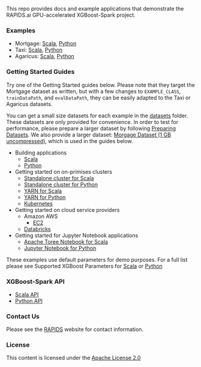 This repo provides docs and example applications that demonstrate the RAPIDS.ai GPU-accelerated XGBoost-Spark project.

### Examples

- Mortgage: [Scala](/examples/apps/scala/src/main/scala/ai/rapids/spark/examples/mortgage), [Python](/examples/apps/python/ai/rapids/spark/examples/mortgage)
- Taxi: [Scala](/examples/apps/scala/src/main/scala/ai/rapids/spark/examples/taxi), [Python](/examples/apps/python/ai/rapids/spark/examples/taxi)
- Agaricus: [Scala](/examples/apps/scala/src/main/scala/ai/rapids/spark/examples/agaricus), [Python](/examples/apps/python/ai/rapids/spark/examples/agaricus)

### Getting Started Guides

Try one of the Getting Started guides below. Please note that they target the Mortgage dataset as written, but with a few changes to `EXAMPLE_CLASS`, `trainDataPath`, and `evalDataPath`, they can be easily adapted to the Taxi or Agaricus datasets.

You can get a small size datasets for each example in the [datasets](/datasets) folder. These datasets are only provided for convenience. In order to test for performance, please prepare a larger dataset by following [Preparing Datasets](/datasets/preparing_datasets.md). We also provide a larger dataset: [Morgage Dataset (1 GB uncompressed)](https://rapidsai-data.s3.us-east-2.amazonaws.com/spark/mortgage.zip), which is used in the guides below.

- Building applications
    - [Scala](/getting-started-guides/building-sample-apps/scala.md)
    - [Python](/getting-started-guides/building-sample-apps/python.md)
- Getting started on on-primises clusters
    - [Standalone cluster for Scala](/getting-started-guides/on-prem-cluster/standalone-scala.md)
    - [Standalone cluster for Python](/getting-started-guides/on-prem-cluster/standalone-python.md)
    - [YARN for Scala](/getting-started-guides/on-prem-cluster/yarn-scala.md)
    - [YARN for Python](/getting-started-guides/on-prem-cluster/yarn-python.md)
    - [Kubernetes](/getting-started-guides/on-prem-cluster/kubernetes.md)
- Getting started on cloud service providers
    - Amazon AWS
        - [EC2](/getting-started-guides/csp/aws/ec2.md)
    - [Databricks](/getting-started-guides/csp/databricks/databricks.md)
- Getting started for Jupyter Notebook applications
    - [Apache Toree Notebook for Scala](/getting-started-guides/notebook/toree.md)
    - [Jupyter Notebook for Python](/getting-started-guides/notebook/python-notebook.md)

These examples use default parameters for demo purposes. For a full list please see Supported XGBoost Parameters for [Scala](/examples/app-parameters/supported_xgboost_parameters_scala.md) or [Python](/examples/app-parameters/supported_xgboost_parameters_python.md)

### XGBoost-Spark API

- [Scala API](/api-docs/scala.md)
- [Python API](/api-docs/python.md)

### Contact Us

Please see the [RAPIDS](https://rapids.ai/community.html) website for contact information.

### License

This content is licensed under the [Apache License 2.0](/LICENSE)
